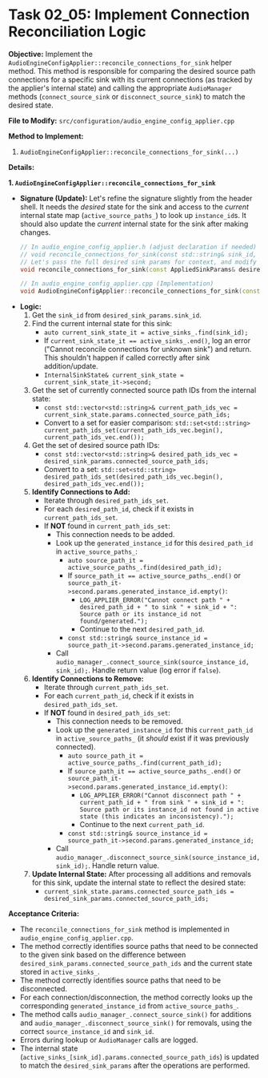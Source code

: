 # Task 02_05: Implement Connection Reconciliation Logic

**Objective:** Implement the `AudioEngineConfigApplier::reconcile_connections_for_sink` helper method. This method is responsible for comparing the desired source path connections for a specific sink with its current connections (as tracked by the applier's internal state) and calling the appropriate `AudioManager` methods (`connect_source_sink` or `disconnect_source_sink`) to match the desired state.

**File to Modify:** `src/configuration/audio_engine_config_applier.cpp`

**Method to Implement:**

1.  `AudioEngineConfigApplier::reconcile_connections_for_sink(...)`

**Details:**

**1. `AudioEngineConfigApplier::reconcile_connections_for_sink`**

*   **Signature (Update):** Let's refine the signature slightly from the header shell. It needs the *desired* state for the sink and access to the *current* internal state map (`active_source_paths_`) to look up `instance_id`s. It should also update the *current* internal state for the sink after making changes.
    ```cpp
    // In audio_engine_config_applier.h (adjust declaration if needed)
    // void reconcile_connections_for_sink(const std::string& sink_id, const std::vector<std::string>& desired_path_ids); 
    // Let's pass the full desired sink params for context, and modify the internal state directly.
    void reconcile_connections_for_sink(const AppliedSinkParams& desired_sink_params);

    // In audio_engine_config_applier.cpp (Implementation)
    void AudioEngineConfigApplier::reconcile_connections_for_sink(const AppliedSinkParams& desired_sink_params) 
    ```
*   **Logic:**
    1.  Get the `sink_id` from `desired_sink_params.sink_id`.
    2.  Find the current internal state for this sink:
        *   `auto current_sink_state_it = active_sinks_.find(sink_id);`
        *   If `current_sink_state_it == active_sinks_.end()`, log an error ("Cannot reconcile connections for unknown sink") and return. This shouldn't happen if called correctly after sink addition/update.
        *   `InternalSinkState& current_sink_state = current_sink_state_it->second;`
    3.  Get the set of currently connected source path IDs from the internal state:
        *   `const std::vector<std::string>& current_path_ids_vec = current_sink_state.params.connected_source_path_ids;`
        *   Convert to a set for easier comparison: `std::set<std::string> current_path_ids_set(current_path_ids_vec.begin(), current_path_ids_vec.end());`
    4.  Get the set of desired source path IDs:
        *   `const std::vector<std::string>& desired_path_ids_vec = desired_sink_params.connected_source_path_ids;`
        *   Convert to a set: `std::set<std::string> desired_path_ids_set(desired_path_ids_vec.begin(), desired_path_ids_vec.end());`
    5.  **Identify Connections to Add:**
        *   Iterate through `desired_path_ids_set`.
        *   For each `desired_path_id`, check if it exists in `current_path_ids_set`.
        *   If **NOT** found in `current_path_ids_set`:
            *   This connection needs to be added.
            *   Look up the `generated_instance_id` for this `desired_path_id` in `active_source_paths_`:
                *   `auto source_path_it = active_source_paths_.find(desired_path_id);`
                *   If `source_path_it == active_source_paths_.end()` or `source_path_it->second.params.generated_instance_id.empty()`:
                    *   `LOG_APPLIER_ERROR("Cannot connect path " + desired_path_id + " to sink " + sink_id + ": Source path or its instance_id not found/generated.");`
                    *   Continue to the next `desired_path_id`.
                *   `const std::string& source_instance_id = source_path_it->second.params.generated_instance_id;`
            *   Call `audio_manager_.connect_source_sink(source_instance_id, sink_id);`. Handle return value (log error if `false`).
    6.  **Identify Connections to Remove:**
        *   Iterate through `current_path_ids_set`.
        *   For each `current_path_id`, check if it exists in `desired_path_ids_set`.
        *   If **NOT** found in `desired_path_ids_set`:
            *   This connection needs to be removed.
            *   Look up the `generated_instance_id` for this `current_path_id` in `active_source_paths_` (it *should* exist if it was previously connected).
                *   `auto source_path_it = active_source_paths_.find(current_path_id);`
                *   If `source_path_it == active_source_paths_.end()` or `source_path_it->second.params.generated_instance_id.empty()`:
                    *   `LOG_APPLIER_ERROR("Cannot disconnect path " + current_path_id + " from sink " + sink_id + ": Source path or its instance_id not found in active state (this indicates an inconsistency).");`
                    *   Continue to the next `current_path_id`.
                *   `const std::string& source_instance_id = source_path_it->second.params.generated_instance_id;`
            *   Call `audio_manager_.disconnect_source_sink(source_instance_id, sink_id);`. Handle return value.
    7.  **Update Internal State:** After processing all additions and removals for this sink, update the internal state to reflect the desired state:
        *   `current_sink_state.params.connected_source_path_ids = desired_sink_params.connected_source_path_ids;`

**Acceptance Criteria:**

*   The `reconcile_connections_for_sink` method is implemented in `audio_engine_config_applier.cpp`.
*   The method correctly identifies source paths that need to be connected to the given sink based on the difference between `desired_sink_params.connected_source_path_ids` and the current state stored in `active_sinks_`.
*   The method correctly identifies source paths that need to be disconnected.
*   For each connection/disconnection, the method correctly looks up the corresponding `generated_instance_id` from `active_source_paths_`.
*   The method calls `audio_manager_.connect_source_sink()` for additions and `audio_manager_.disconnect_source_sink()` for removals, using the correct `source_instance_id` and `sink_id`.
*   Errors during lookup or `AudioManager` calls are logged.
*   The internal state (`active_sinks_[sink_id].params.connected_source_path_ids`) is updated to match the `desired_sink_params` after the operations are performed.

